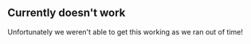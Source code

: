 ## Currently doesn't work

Unfortunately we weren't able to get this working as we ran out of time!
